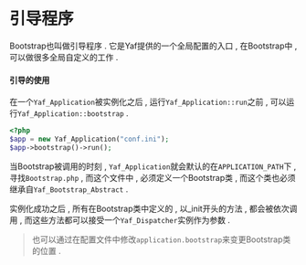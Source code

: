 # 引导程序

Bootstrap也叫做引导程序 . 它是Yaf提供的一个全局配置的入口 , 在Bootstrap中 , 可以做很多全局自定义的工作 .

#### 引导的使用

在一个`Yaf_Application`被实例化之后 , 运行`Yaf_Application::run`之前 , 可以运行`Yaf_Application::bootstrap` .

```php
<?php
$app = new Yaf_Application("conf.ini");
$app->bootstrap()->run();
```

当Bootstrap被调用的时刻 , `Yaf_Application`就会默认的在`APPLICATION_PATH`下 , 寻找`Bootstrap.php` , 而这个文件中 , 必须定义一个Bootstrap类 , 而这个类也必须继承自`Yaf_Bootstrap_Abstract` .

实例化成功之后 , 所有在Bootstrap类中定义的 , 以\_init开头的方法 , 都会被依次调用 , 而这些方法都可以接受一个`Yaf_Dispatcher`实例作为参数 .

> 也可以通过在配置文件中修改`application.bootstrap`来变更Bootstrap类的位置 .





